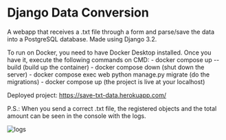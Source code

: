 # Django Data Conversion

A webapp that receives a .txt file through a form and parse/save the data into a PostgreSQL database. Made using Django 3.2.


To run on Docker, you need to have Docker Desktop installed. Once you have it, execute the following commands on CMD:
    - docker compose up --build (build up the container)
    - docker compose down (shut down the server)
    - docker compose exec web python manage.py migrate (do the migrations)
    - docker compose up (the project is live at your localhost)

Deployed project: https://save-txt-data.herokuapp.com/

P.S.: When you send a correct .txt file, the registered objects and the total amount can be seen in the console with the logs.

![logs](https://user-images.githubusercontent.com/99985350/168499163-7e67dce0-01e1-442c-8880-282e042b3f2b.jpg)
